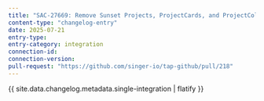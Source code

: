 ```yaml
---
title: "SAC-27669: Remove Sunset Projects, ProjectCards, and ProjectColumns streams"
content-type: "changelog-entry"
date: 2025-07-21
entry-type: 
entry-category: integration
connection-id: 
connection-version: 
pull-request: "https://github.com/singer-io/tap-github/pull/218"
---
```

{{ site.data.changelog.metadata.single-integration | flatify }}